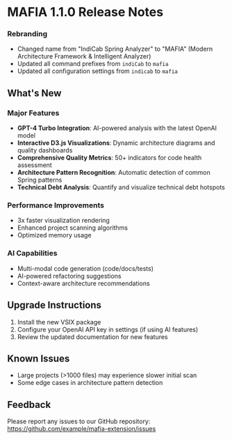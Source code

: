 # MAFIA 1.1.0 Release Notes
### Rebranding
- Changed name from "IndiCab Spring Analyzer" to "MAFIA" (Modern Architecture Framework & Intelligent Analyzer)
- Updated all command prefixes from `indiCab` to `mafia`
- Updated all configuration settings from `indicab` to `mafia`


## What's New

### Major Features
- **GPT-4 Turbo Integration**: AI-powered analysis with the latest OpenAI model
- **Interactive D3.js Visualizations**: Dynamic architecture diagrams and quality dashboards
- **Comprehensive Quality Metrics**: 50+ indicators for code health assessment
- **Architecture Pattern Recognition**: Automatic detection of common Spring patterns
- **Technical Debt Analysis**: Quantify and visualize technical debt hotspots

### Performance Improvements
- 3x faster visualization rendering
- Enhanced project scanning algorithms
- Optimized memory usage

### AI Capabilities
- Multi-modal code generation (code/docs/tests)
- AI-powered refactoring suggestions
- Context-aware architecture recommendations

## Upgrade Instructions
1. Install the new VSIX package
2. Configure your OpenAI API key in settings (if using AI features)
3. Review the updated documentation for new features

## Known Issues
- Large projects (>1000 files) may experience slower initial scan
- Some edge cases in architecture pattern detection

## Feedback
Please report any issues to our GitHub repository: https://github.com/example/mafia-extension/issues
